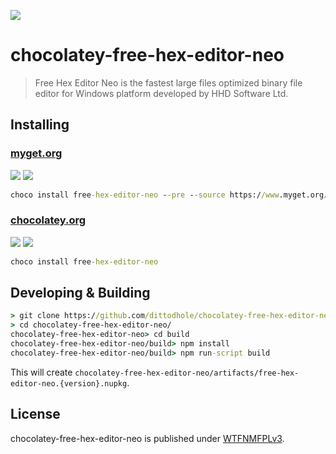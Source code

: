 ![](assets/icon.svg)

#  chocolatey-free-hex-editor-neo

> Free Hex Editor Neo is the fastest large files optimized binary file editor for Windows platform developed by HHD Software Ltd.

## Installing

### [myget.org][1]

[![](https://img.shields.io/appveyor/ci/dittodhole/chocolatey-free-hex-editor-neo/develop.svg)][2]
[![](https://img.shields.io/myget/dittodhole/vpre/free-hex-editor-neo.svg)][1]

```cmd
choco install free-hex-editor-neo --pre --source https://www.myget.org/F/dittodhole/api/v2
```

### [chocolatey.org][3]

[![](https://img.shields.io/appveyor/ci/dittodhole/chocolatey-free-hex-editor-neo/master.svg)][4]
[![](https://img.shields.io/chocolatey/v/free-hex-editor-neo.svg)][3]

```cmd
choco install free-hex-editor-neo
```

## Developing & Building

```cmd
> git clone https://github.com/dittodhole/chocolatey-free-hex-editor-neo.git
> cd chocolatey-free-hex-editor-neo/
chocolatey-free-hex-editor-neo> cd build
chocolatey-free-hex-editor-neo/build> npm install
chocolatey-free-hex-editor-neo/build> npm run-script build
```

This will create `chocolatey-free-hex-editor-neo/artifacts/free-hex-editor-neo.{version}.nupkg`.

## License

chocolatey-free-hex-editor-neo is published under [WTFNMFPLv3](https://github.com/dittodhole/WTFNMFPLv3).

[1]: https://www.myget.org/feed/dittodhole/package/nuget/free-hex-editor-neo
[2]: https://ci.appveyor.com/project/dittodhole/chocolatey-free-hex-editor-neo/branch/develop
[3]: https://chocolatey.org/packages/free-hex-editor-neo
[4]: https://ci.appveyor.com/project/dittodhole/chocolatey-free-hex-editor-neo/branch/master